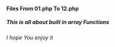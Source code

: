 #### Files From 01.php To 12.php
##### This is all about built in array Functions
###### I hope You enjoy it